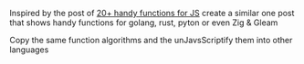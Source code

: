 
Inspired by the post of [20+ handy functions for JS](https://dev.to/devsmitra/20-handy-javascript-functions-to-simplify-your-code-javascript-tutorial-i0e?ref=dailydev) create a similar one post that shows handy functions for golang, rust, pyton or even Zig & Gleam

Copy the same function algorithms and the unJavsScriptify them into other languages